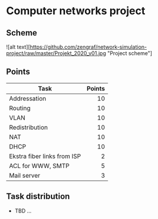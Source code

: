 # Computer networks project

## Scheme
![alt text][https://github.com/zengraf/network-simulation-project/raw/master/Projekt_2020_v01.jpg "Project scheme"]

## Points
| Task                        | Points |
| --------------------------- | -----: |
| Addressation                |     10 |
| Routing                     |     10 |
| VLAN                        |     10 |
| Redistribution              |     10 |
| NAT                         |     10 |
| DHCP                        |     10 |
| Ekstra fiber links from ISP |      2 |
| ACL for WWW, SMTP           |      5 |
| Mail server                 |      3 |

## Task distribution
* TBD ...